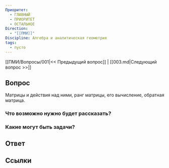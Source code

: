 ```yaml
---
Приоритет:
  - ГЛАВНЫЙ
  - ПРИОРИТЕТ
  - ОСТАЛЬНОЕ
Direction:
  - "[[ПМИ]]" 
Discipline: Алгебра и аналитическая геометрия 
tags:
  - пусто
---
```

[[ПМИ/Вопросы/001|<< Предыдущий вопрос]] | [[003.md|Следующий вопрос >>]]
## Вопрос

Матрицы и действия над ними, ранг матрицы, его вычисление, обратная матрица.

### Что возможно нужно будет рассказать?

### Какие могут быть задачи?

## Ответ

## Ссылки
